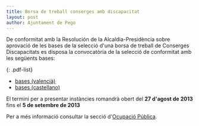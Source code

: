 ```yaml
---
title: Borsa de treball conserges amb discapacitat
layout: post
author: Ajuntament de Pego
---
```

De conformitat amb la Resolución de la Alcaldia-Presidència sobre aprovació de les bases de la selecció d'una borsa de treball de Conserges Discapacitats es disposa la convocatòria de la selecció de conformitat amb les següents bases:

{: .pdf-list}
* [bases (valencià)](/pdf/personal/20130829-borsa-treball-conserge/bases-val.pdf)
* [bases (castellano)](/pdf/personal/20130829-borsa-treball-conserge/bases-cas.pdf)


El termini per a presentar instàncies romandrà obert del **27 d'agost de 2013** fins el **5 de setembre de 2013**

Per a més informació consultar la secció d'[Ocupació Pública](/serveis/ocupacio_publica.html).